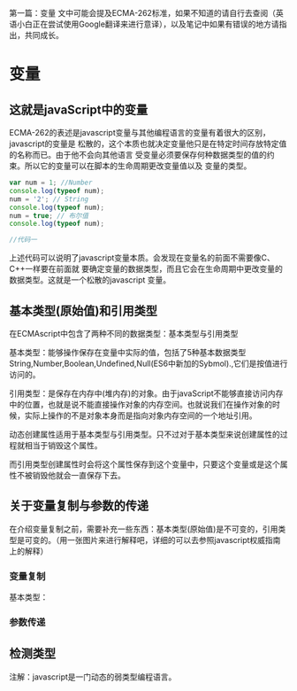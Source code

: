 第一篇：变量
文中可能会提及ECMA-262标准，如果不知道的请自行去查阅（英语小白正在尝试使用Google翻译来进行意译），以及笔记中如果有错误的地方请指出，共同成长。

# 变量
## 这就是javaScript中的变量
ECMA-262的表述是javascript变量与其他编程语言的变量有着很大的区别，javascript的变量是
松散的，这个本质也就决定变量他只是在特定时间存放特定值的名称而已。由于他不会向其他语言
受变量必须要保存何种数据类型的值的约束。所以它的变量可以在脚本的生命周期更改变量值以及
变量的类型。
```js
var num = 1; //Number
console.log(typeof num);
num = '2'; // String
console.log(typeof num);
num = true; // 布尔值
console.log(typeof num); 

//代码一
```
上述代码可以说明了javascript变量本质。会发现在变量名的前面不需要像C、C++一样要在前面就
要确定变量的数据类型，而且它会在生命周期中更改变量的数据类型。这就是一个松散的javascript
变量。

## 基本类型(原始值)和引用类型
在ECMAscript中包含了两种不同的数据类型：基本类型与引用类型

基本类型：能够操作保存在变量中实际的值，包括了5种基本数据类型String,Number,Boolean,Undefined,Null(ES6中新加的Sybmol).,它们是按值进行访问的。

引用类型：是保存在内存中(堆内存)的对象。由于javaScript不能够直接访问内存中的位置，也就是说不能直接操作对象的内存空间。也就说我们在操作对象的时候，实际上操作的不是对象本身而是指向对象内存空间的一个地址引用。

动态创建属性适用于基本类型与引用类型。只不过对于基本类型来说创建属性的过程就相当于销毁这个属性。

而引用类型创建属性时会将这个属性保存到这个变量中，只要这个变量或是这个属性不被销毁他就会一直保存下去。
## 关于变量复制与参数的传递
在介绍变量复制之前，需要补充一些东西：基本类型(原始值)是不可变的，引用类型是可变的。（用一张图片来进行解释吧，详细的可以去参照javascript权威指南上的解释）
### 变量复制
基本类型：
### 参数传递
## 检测类型


注解：javascript是一门动态的弱类型编程语言。

